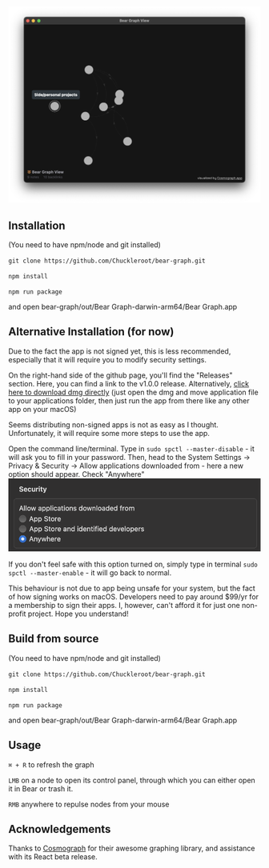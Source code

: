 ![Bear Graph View](./img/repo-header.png)


## Installation

\(You need to have npm/node and git installed\)

`git clone https://github.com/Chuckleroot/bear-graph.git`

`npm install`

`npm run package`

and open bear-graph/out/Bear Graph-darwin-arm64/Bear Graph.app

## Alternative Installation (for now)

Due to the fact the app is not signed yet, this is less recommended, especially that it will require you to modify security settings.

On the right-hand side of the github page, you'll find the "Releases" section. Here, you can find a link to the v1.0.0 release. Alternatively, [click here to download dmg directly](https://github.com/Chuckleroot/bear-graph/releases/download/v1.0.0/Bear.Graph-1.0.0-arm64.dmg) (just open the dmg and move application file to your applications folder, then just run the app from there like any other app on your macOS)

Seems distributing non-signed apps is not as easy as I thought. Unfortunately, it will require some more steps to use the app.

Open the command line/terminal. Type in `sudo spctl --master-disable` \- it will ask you to fill in your password. Then, head to the System Settings -> Privacy & Security -> Allow applications downloaded from - here a new option should appear. Check "Anywhere"
![Allow from anywhere](./img/allow-from-anywhere.png)

If you don't feel safe with this option turned on, simply type in terminal `sudo spctl --master-enable` \- it will go back to normal.

This behaviour is not due to app being unsafe for your system, but the fact of how signing works on macOS. Developers need to pay around $99/yr for a membership to sign their apps. I, however, can't afford it for just one non-profit project. Hope you understand!

## Build from source

\(You need to have npm/node and git installed\)

`git clone https://github.com/Chuckleroot/bear-graph.git`

`npm install`

`npm run package`

and open bear-graph/out/Bear Graph-darwin-arm64/Bear Graph.app

## Usage

`⌘ + R` to refresh the graph

`LMB` on a node to open its control panel, through which you can either open it in Bear or trash it.

`RMB` anywhere to repulse nodes from your mouse

## Acknowledgements

Thanks to [Cosmograph](https://github.com/cosmograph-org) for their awesome graphing library, and assistance with its React beta release.
